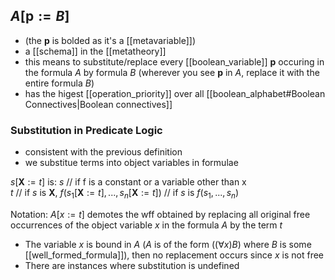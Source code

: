 
## $A[\textbf{p}:=B]$
- (the $\textbf{p}$ is bolded as it's a [[metavariable]])
- a [[schema]] in the [[metatheory]]
- this means to substitute/replace every [[boolean_variable]] $\textbf{p}$ occuring in the formula $A$ by formula $B$ (wherever you see $\textbf{p}$ in $A$, replace it with the entire formula $B$)
- has the higest [[operation_priority]] over all [[boolean_alphabet#Boolean Connectives|Boolean connectives]]

### Substitution in Predicate Logic
- consistent with the previous definition 
- we substitue terms into object variables in formulae

$s[\textbf{X}:=t]$ is:
$s$   // if f is a constant or a variable other than x      
$t$   // if $s$ is $\textbf{X}$, 
$f(s_{1}[\textbf{X}:=t],...,s_{n}[\textbf{X}:=t])$ // if $s$ is $f(s_{1},...,s_{n})$ 


Notation: $A[x:=t]$ demotes the wff obtained by replacing all original free occurrences of the object variable $x$ in the formula $A$ by the term $t$

- The variable $x$ is bound in $A$ ($A$ is of the form $((\forall x)B)$ where $B$ is some [[well_formed_formula]]), then no replacement occurs since $x$ is not free
- There are instances where substitution is undefined 


